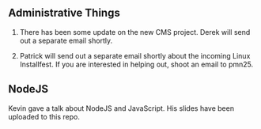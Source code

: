 ## Administrative Things

1. There has been some update on the new CMS project.  Derek will send out a separate email shortly.

2. Patrick will send out a separate email shortly about the incoming Linux Installfest.  If you are interested in helping out, shoot an email to pmn25.

## NodeJS

Kevin gave a talk about NodeJS and JavaScript.  His slides have been uploaded to this repo.
